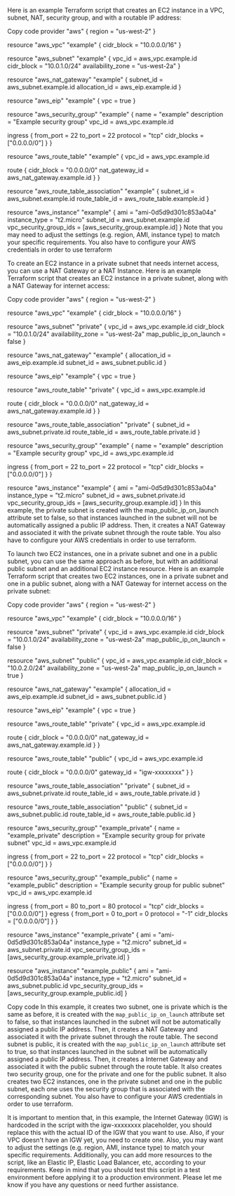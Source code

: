 Here is an example Terraform script that creates an EC2 instance in a VPC, subnet, NAT, security group, and with a routable IP address:

Copy code
provider "aws" {
  region = "us-west-2"
}

resource "aws_vpc" "example" {
  cidr_block = "10.0.0.0/16"
}

resource "aws_subnet" "example" {
  vpc_id            = aws_vpc.example.id
  cidr_block        = "10.0.1.0/24"
  availability_zone = "us-west-2a"
}

resource "aws_nat_gateway" "example" {
  subnet_id = aws_subnet.example.id
  allocation_id = aws_eip.example.id
}

resource "aws_eip" "example" {
  vpc = true
}

resource "aws_security_group" "example" {
  name        = "example"
  description = "Example security group"
  vpc_id      = aws_vpc.example.id

  ingress {
    from_port   = 22
    to_port     = 22
    protocol    = "tcp"
    cidr_blocks = ["0.0.0.0/0"]
  }
}

resource "aws_route_table" "example" {
  vpc_id = aws_vpc.example.id

  route {
    cidr_block = "0.0.0.0/0"
    nat_gateway_id = aws_nat_gateway.example.id
  }
}

resource "aws_route_table_association" "example" {
  subnet_id      = aws_subnet.example.id
  route_table_id = aws_route_table.example.id
}

resource "aws_instance" "example" {
  ami           = "ami-0d5d9d301c853a04a"
  instance_type = "t2.micro"
  subnet_id     = aws_subnet.example.id
  vpc_security_group_ids = [aws_security_group.example.id]
}
Note that you may need to adjust the settings (e.g. region, AMI, instance type) to match your specific requirements.
You also have to configure your AWS credentials in order to use terraform



To create an EC2 instance in a private subnet that needs internet access, you can use a NAT Gateway or a NAT Instance. Here is an example Terraform script that creates an EC2 instance in a private subnet, along with a NAT Gateway for internet access:

Copy code
provider "aws" {
  region = "us-west-2"
}

resource "aws_vpc" "example" {
  cidr_block = "10.0.0.0/16"
}

resource "aws_subnet" "private" {
  vpc_id            = aws_vpc.example.id
  cidr_block        = "10.0.1.0/24"
  availability_zone = "us-west-2a"
  map_public_ip_on_launch = false
}

resource "aws_nat_gateway" "example" {
  allocation_id = aws_eip.example.id
  subnet_id = aws_subnet.public.id
}

resource "aws_eip" "example" {
  vpc = true
}

resource "aws_route_table" "private" {
  vpc_id = aws_vpc.example.id

  route {
    cidr_block = "0.0.0.0/0"
    nat_gateway_id = aws_nat_gateway.example.id
  }
}

resource "aws_route_table_association" "private" {
  subnet_id      = aws_subnet.private.id
  route_table_id = aws_route_table.private.id
}

resource "aws_security_group" "example" {
  name        = "example"
  description = "Example security group"
  vpc_id      = aws_vpc.example.id

  ingress {
    from_port   = 22
    to_port     = 22
    protocol    = "tcp"
    cidr_blocks = ["0.0.0.0/0"]
  }
}

resource "aws_instance" "example" {
  ami           = "ami-0d5d9d301c853a04a"
  instance_type = "t2.micro"
  subnet_id     = aws_subnet.private.id
  vpc_security_group_ids = [aws_security_group.example.id]
}
In this example, the private subnet is created with the map_public_ip_on_launch attribute set to false, so that instances launched in the subnet will not be automatically assigned a public IP address. Then, it creates a NAT Gateway and associated it with the private subnet through the route table.
You also have to configure your AWS credentials in order to use terraform.




To launch two EC2 instances, one in a private subnet and one in a public subnet, you can use the same approach as before, but with an additional public subnet and an additional EC2 instance resource. Here is an example Terraform script that creates two EC2 instances, one in a private subnet and one in a public subnet, along with a NAT Gateway for internet access on the private subnet:

Copy code
provider "aws" {
  region = "us-west-2"
}

resource "aws_vpc" "example" {
  cidr_block = "10.0.0.0/16"
}

resource "aws_subnet" "private" {
  vpc_id            = aws_vpc.example.id
  cidr_block        = "10.0.1.0/24"
  availability_zone = "us-west-2a"
  map_public_ip_on_launch = false
}

resource "aws_subnet" "public" {
  vpc_id            = aws_vpc.example.id
  cidr_block        = "10.0.2.0/24"
  availability_zone = "us-west-2a"
  map_public_ip_on_launch = true
}

resource "aws_nat_gateway" "example" {
  allocation_id = aws_eip.example.id
  subnet_id = aws_subnet.public.id
}

resource "aws_eip" "example" {
  vpc = true
}

resource "aws_route_table" "private" {
  vpc_id = aws_vpc.example.id

  route {
    cidr_block = "0.0.0.0/0"
    nat_gateway_id = aws_nat_gateway.example.id
  }
}

resource "aws_route_table" "public" {
  vpc_id = aws_vpc.example.id

  route {
    cidr_block = "0.0.0.0/0"
    gateway_id = "igw-xxxxxxxx"
  }
}

resource "aws_route_table_association" "private" {
  subnet_id      = aws_subnet.private.id
  route_table_id = aws_route_table.private.id
}

resource "aws_route_table_association" "public" {
  subnet_id      = aws_subnet.public.id
  route_table_id = aws_route_table.public.id
}

resource "aws_security_group" "example_private" {
  name        = "example_private"
  description = "Example security group for private subnet"
  vpc_id      = aws_vpc.example.id

  ingress {
    from_port   = 22
    to_port     = 22
    protocol    = "tcp"
    cidr_blocks = ["0.0.0.0/0"]
  }
}

resource "aws_security_group" "example_public" {
  name        = "example_public"
  description =
  "Example security group for public subnet"
vpc_id = aws_vpc.example.id

ingress {
from_port = 80
to_port = 80
protocol = "tcp"
cidr_blocks = ["0.0.0.0/0"]
}
egress {
from_port = 0
to_port = 0
protocol = "-1"
cidr_blocks = ["0.0.0.0/0"]
}
}

resource "aws_instance" "example_private" {
ami = "ami-0d5d9d301c853a04a"
instance_type = "t2.micro"
subnet_id = aws_subnet.private.id
vpc_security_group_ids = [aws_security_group.example_private.id]
}

resource "aws_instance" "example_public" {
ami = "ami-0d5d9d301c853a04a"
instance_type = "t2.micro"
subnet_id = aws_subnet.public.id
vpc_security_group_ids =[aws_security_group.example_public.id]
}

Copy code
In this example, it creates two subnet, one is private which is the same as before, it is created with the `map_public_ip_on_launch` attribute set to false, so that instances launched in the subnet will not be automatically assigned a public IP address. Then, it creates a NAT Gateway and associated it with the private subnet through the route table. The second subnet is public, it is created with the `map_public_ip_on_launch` attribute set to true, so that instances launched in the subnet will be automatically assigned a public IP address. Then, it creates a Internet Gateway and associated it with the public subnet through the route table. It also creates two security group, one for the private and one for the public subnet. It also creates two EC2 instances, one in the private subnet and one in the public subnet, each one uses the security group that is associated with the corresponding subnet.
You also have to configure your AWS credentials in order to use terraform.


It is important to mention that, in this example, the Internet Gateway (IGW) is hardcoded in the script with the igw-xxxxxxxx placeholder, you should replace this with the actual ID of the IGW that you want to use. Also, if your VPC doesn't have an IGW yet, you need to create one.
Also, you may want to adjust the settings (e.g. region, AMI, instance type) to match your specific requirements.
Additionally, you can add more resources to the script, like an Elastic IP, Elastic Load Balancer, etc, according to your requirements.
Keep in mind that you should test this script in a test environment before applying it to a production environment.
Please let me know if you have any questions or need further assistance.